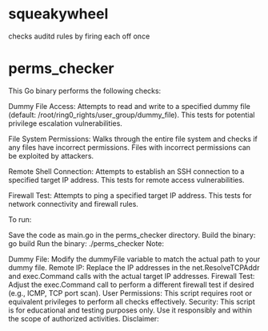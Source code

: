 # squeakywheel
checks auditd rules by firing each off once

# perms_checker

This Go binary performs the following checks:

Dummy File Access: Attempts to read and write to a specified dummy file (default: /root/ring0_rights/user_group/dummy_file). This tests for potential privilege escalation vulnerabilities.

File System Permissions: Walks through the entire file system and checks if any files have incorrect permissions. Files with incorrect permissions can be exploited by attackers.

Remote Shell Connection: Attempts to establish an SSH connection to a specified target IP address. This tests for remote access vulnerabilities.

Firewall Test: Attempts to ping a specified target IP address. This tests for network connectivity and firewall rules.

To run:

Save the code as main.go in the perms_checker directory.
Build the binary: go build
Run the binary: ./perms_checker
Note:

Dummy File: Modify the dummyFile variable to match the actual path to your dummy file.
Remote IP: Replace the IP addresses in the net.ResolveTCPAddr and exec.Command calls with the actual target IP addresses.
Firewall Test: Adjust the exec.Command call to perform a different firewall test if desired (e.g., ICMP, TCP port scan).
User Permissions: This script requires root or equivalent privileges to perform all checks effectively.
Security: This script is for educational and testing purposes only. Use it responsibly and within the scope of authorized activities.
Disclaimer:
